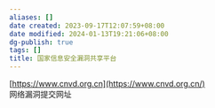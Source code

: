 ```yaml
---
aliases: []
date created: 2023-09-17T12:07:59+08:00
date modified: 2024-01-13T19:21:06+08:00
dg-publish: true
tags: []
title: 国家信息安全漏洞共享平台
---
```


[https://www.cnvd.org.cn](https://www.cnvd.org.cn/)  
网络漏洞提交网址